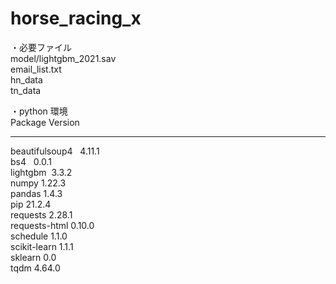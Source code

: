 # horse_racing_x
・必要ファイル  
model/lightgbm_2021.sav  
email_list.txt  
hn_data  
tn_data  

・python 環境  
Package                   Version
------------------------- -----------
beautifulsoup4  &nbsp;          4.11.1  
bs4                   &nbsp;    0.0.1  
lightgbm                  &nbsp;3.3.2  
numpy                     1.22.3  
pandas                    1.4.3  
pip                       21.2.4  
requests                  2.28.1  
requests-html             0.10.0  
schedule                  1.1.0  
scikit-learn              1.1.1  
sklearn                   0.0  
tqdm                      4.64.0  
